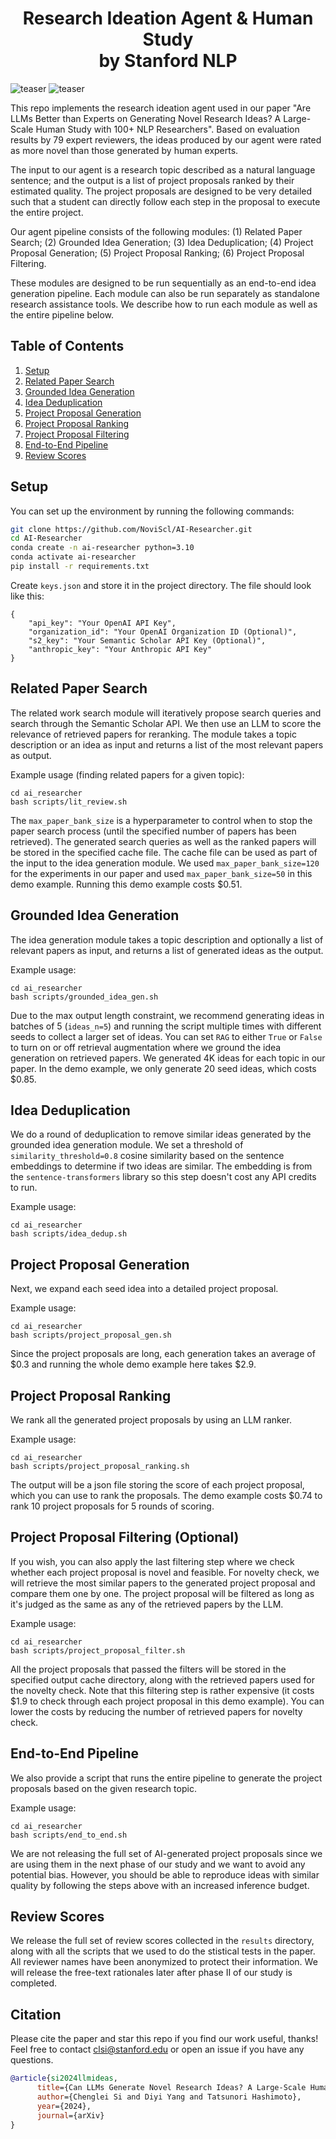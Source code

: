 <h1 align="center">
  <b>Research Ideation Agent & Human Study</b><br>
  <b>by Stanford NLP</b><br>
</h1>

![teaser](figures/title.png)
![teaser](figures/overview.png)

This repo implements the research ideation agent used in our paper "Are LLMs Better than Experts on Generating Novel Research Ideas? A Large-Scale Human Study with 100+ NLP Researchers". Based on evaluation results by 79 expert reviewers, the ideas produced by our agent were rated as more novel than those generated by human experts. 

The input to our agent is a research topic described as a natural language sentence; and the output is a list of project proposals ranked by their estimated quality. The project proposals are designed to be very detailed such that a student can directly follow each step in the proposal to execute the entire project.

Our agent pipeline consists of the following modules:
(1) Related Paper Search;
(2) Grounded Idea Generation;
(3) Idea Deduplication;
(4) Project Proposal Generation;
(5) Project Proposal Ranking;
(6) Project Proposal Filtering.

These modules are designed to be run sequentially as an end-to-end idea generation pipeline. Each module can also be run separately as standalone research assistance tools. We describe how to run each module as well as the entire pipeline below.

## Table of Contents

1. [Setup](#setup)
2. [Related Paper Search](#related-paper-search)
3. [Grounded Idea Generation](#grounded-idea-generation)
4. [Idea Deduplication](#idea-deduplication)
5. [Project Proposal Generation](#project-proposal-generation)
6. [Project Proposal Ranking](#project-proposal-ranking)
7. [Project Proposal Filtering](#project-proposal-filtering)
8. [End-to-End Pipeline](#end-to-end-pipeline)
9. [Review Scores](#review-scores)


## Setup

You can set up the environment by running the following commands:

```bash
git clone https://github.com/NoviScl/AI-Researcher.git
cd AI-Researcher
conda create -n ai-researcher python=3.10
conda activate ai-researcher
pip install -r requirements.txt
```

Create `keys.json` and store it in the project directory. The file should look like this:

```
{
    "api_key": "Your OpenAI API Key",
    "organization_id": "Your OpenAI Organization ID (Optional)",
    "s2_key": "Your Semantic Scholar API Key (Optional)",
    "anthropic_key": "Your Anthropic API Key"
}
```

## Related Paper Search

The related work search module will iteratively propose search queries and search through the Semantic Scholar API. We then use an LLM to score the relevance of retrieved papers for reranking. The module takes a topic description or an idea as input and returns a list of the most relevant papers as output.

Example usage (finding related papers for a given topic):
```
cd ai_researcher 
bash scripts/lit_review.sh 
```

The `max_paper_bank_size` is a hyperparameter to control when to stop the paper search process (until the specified number of papers has been retrieved). The generated search queries as well as the ranked papers will be stored in the specified cache file. The cache file can be used as part of the input to the idea generation module. We used `max_paper_bank_size=120` for the experiments in our paper and used `max_paper_bank_size=50` in this demo example. Running this demo example costs $0.51. 


## Grounded Idea Generation

The idea generation module takes a topic description and optionally a list of relevant papers as input, and returns a list of generated ideas as the output. 

Example usage: 
```
cd ai_researcher 
bash scripts/grounded_idea_gen.sh
```

Due to the max output length constraint, we recommend generating ideas in batches of 5 (`ideas_n=5`) and running the script multiple times with different seeds to collect a larger set of ideas. You can set `RAG` to either `True` or `False` to turn on or off retrieval augmentation where we ground the idea generation on retrieved papers. We generated 4K ideas for each topic in our paper. In the demo example, we only generate 20 seed ideas, which costs $0.85.

## Idea Deduplication

We do a round of deduplication to remove similar ideas generated by the grounded idea generation module. We set a threshold of `similarity_threshold=0.8` cosine similarity based on the sentence embeddings to determine if two ideas are similar. The embedding is from the `sentence-transformers` library so this step doesn't cost any API credits to run.

Example usage:
```
cd ai_researcher
bash scripts/idea_dedup.sh
```

## Project Proposal Generation

Next, we expand each seed idea into a detailed project proposal. 

Example usage:
```
cd ai_researcher
bash scripts/project_proposal_gen.sh
```

Since the project proposals are long, each generation takes an average of $0.3 and running the whole demo example here takes $2.9.

## Project Proposal Ranking

We rank all the generated project proposals by using an LLM ranker. 

Example usage:
```
cd ai_researcher
bash scripts/project_proposal_ranking.sh
```

The output will be a json file storing the score of each project proposal, which you can use to rank the proposals. The demo example costs $0.74 to rank 10 project proposals for 5 rounds of scoring.

## Project Proposal Filtering (Optional)

If you wish, you can also apply the last filtering step where we check whether each project proposal is novel and feasible. For novelty check, we will retrieve the most similar papers to the generated project proposal and compare them one by one. The project proposal will be filtered as long as it's judged as the same as any of the retrieved papers by the LLM.

Example usage:
```
cd ai_researcher
bash scripts/project_proposal_filter.sh
```

All the project proposals that passed the filters will be stored in the specified output cache directory, along with the retrieved papers used for the novelty check. Note that this filtering step is rather expensive (it costs $1.9 to check through each project proposal in this demo example). You can lower the costs by reducing the number of retrieved papers for novelty check.

## End-to-End Pipeline

We also provide a script that runs the entire pipeline to generate the project proposals based on the given research topic.

Example usage:
```
cd ai_researcher
bash scripts/end_to_end.sh
```
We are not releasing the full set of AI-generated project proposals since we are using them in the next phase of our study and we want to avoid any potential bias. However, you should be able to reproduce ideas with similar quality by following the steps above with an increased inference budget. 

## Review Scores

We release the full set of review scores collected in the `results` directory, along with all the scripts that we used to do the stistical tests in the paper. 
All reviewer names have been anonymized to protect their information.
We will release the free-text rationales later after phase II of our study is completed.

## Citation

Please cite the paper and star this repo if you find our work useful, thanks! Feel free to contact clsi@stanford.edu or open an issue if you have any questions.

```bibtex
@article{si2024llmideas,
      title={Can LLMs Generate Novel Research Ideas? A Large-Scale Human Study with 100+ NLP Researchers}, 
      author={Chenglei Si and Diyi Yang and Tatsunori Hashimoto},
      year={2024},
      journal={arXiv}
}
```